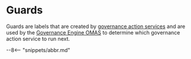 <!-- SPDX-License-Identifier: CC-BY-4.0 -->
<!-- Copyright Contributors to the Egeria project. -->

# Guards

Guards are labels that are created by [governance action services](/egeria-docs/frameworks/gaf/#governance-action-services) and are used by the [Governance Engine OMAS](/egeria-docs/services/omas/governance-engine) to determine which governance action service to run next.

--8<-- "snippets/abbr.md"
